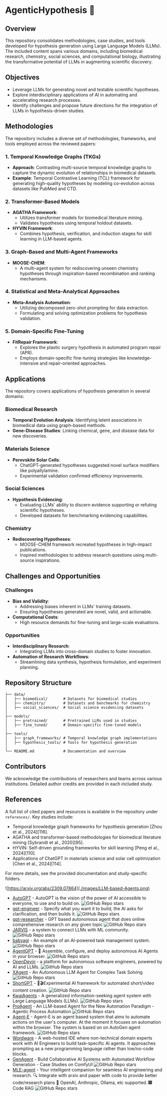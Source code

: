 # AgenticHypothesis 🤖️

## Overview
This repository consolidates methodologies, case studies, and tools developed for hypothesis generation using Large Language Models (LLMs). The included content spans various domains, including biomedical research, chemistry, social sciences, and computational biology, illustrating the transformative potential of LLMs in augmenting scientific discovery.

## Objectives
- Leverage LLMs for generating novel and testable scientific hypotheses.
- Explore interdisciplinary applications of AI in automating and accelerating research processes.
- Identify challenges and propose future directions for the integration of LLMs in hypothesis-driven studies.

## Methodologies
The repository includes a diverse set of methodologies, frameworks, and tools employed across the reviewed papers:

### 1. Temporal Knowledge Graphs (TKGs)
- **Approach**: Contrasting multi-source temporal knowledge graphs to capture the dynamic evolution of relationships in biomedical datasets.
- **Example**: Temporal Contrastive Learning (TCL) framework for generating high-quality hypotheses by modeling co-evolution across datasets like PubMed and CTD.

### 2. Transformer-Based Models
- **AGATHA Framework**:
  - Utilizes transformer models for biomedical literature mining.
  - Validates hypotheses using temporal holdout datasets.
- **HYVIN Framework**:
  - Combines hypothesis, verification, and induction stages for skill learning in LLM-based agents.

### 3. Graph-Based and Multi-Agent Frameworks
- **MOOSE-CHEM**:
  - A multi-agent system for rediscovering unseen chemistry hypotheses through inspiration-based recombination and ranking mechanisms.

### 4. Statistical and Meta-Analytical Approaches
- **Meta-Analysis Automation**:
  - Utilizing decomposed zero-shot prompting for data extraction.
  - Formulating and solving optimization problems for hypothesis validation.

### 5. Domain-Specific Fine-Tuning
- **FitRepair Framework**:
  - Explores the plastic surgery hypothesis in automated program repair (APR).
  - Employs domain-specific fine-tuning strategies like knowledge-intensive and repair-oriented approaches.

## Applications
The repository covers applications of hypothesis generation in several domains:

### Biomedical Research
- **Temporal Evolution Analysis**: Identifying latent associations in biomedical data using graph-based methods.
- **Gene-Disease Studies**: Linking chemical, gene, and disease data for new discoveries.

### Materials Science
- **Perovskite Solar Cells**:
  - ChatGPT-generated hypotheses suggested novel surface modifiers like polyallylamine.
  - Experimental validation confirmed efficiency improvements.

### Social Sciences
- **Hypothesis Evidencing**:
  - Evaluating LLMs' ability to discern evidence supporting or refuting scientific hypotheses.
  - Developed datasets for benchmarking evidencing capabilities.

### Chemistry
- **Rediscovering Hypotheses**:
  - MOOSE-CHEM framework recreated hypotheses in high-impact publications.
  - Inspired methodologies to address research questions using multi-source inspirations.

## Challenges and Opportunities
### Challenges
- **Bias and Validity**:
  - Addressing biases inherent in LLMs' training datasets.
  - Ensuring hypotheses generated are novel, valid, and actionable.
- **Computational Costs**:
  - High resource demands for fine-tuning and large-scale evaluations.

### Opportunities
- **Interdisciplinary Research**:
  - Integrating LLMs into cross-domain studies to foster innovation.
- **Automation of Research Workflows**:
  - Streamlining data synthesis, hypothesis formulation, and experiment planning.

## Repository Structure
```
├── data/
│   ├── biomedical/       # Datasets for biomedical studies
│   ├── chemistry/        # Datasets and benchmarks for chemistry
│   ├── social_sciences/  # Social science evidencing datasets
│
├── models/
│   ├── pretrained/       # Pretrained LLMs used in studies
│   ├── fine_tuned/       # Domain-specific fine-tuned models
│
├── tools/
│   ├── graph_frameworks/ # Temporal knowledge graph implementations
│   ├── hypothesis_tools/ # Tools for hypothesis generation
│
└── README.md             # Documentation and overview
```

## Contributors
We acknowledge the contributions of researchers and teams across various institutions. Detailed author credits are provided in each included study.

## References
A full list of cited papers and resources is available in the repository under `references/`. Key studies include:
- Temporal knowledge graph frameworks for hypothesis generation [Zhou et al., 2024][116].
- AGATHA and transformer-based methodologies for biomedical literature mining [Sybrandt et al., 2020][95].
- HYVIN: Self-driven grounding frameworks for skill learning [Peng et al., 2024][110].
- Applications of ChatGPT in materials science and solar cell optimization [Chen et al., 2024][114].

For more details, see the provided documentation and study-specific folders.











![https://arxiv.org/abs/2309.07864](./images/LLM-based-Agents.png)

- [AutoGPT](https://github.com/Significant-Gravitas/AutoGPT) - AutoGPT is the vision of the power of AI accessible to everyone, to use and to build on. ![GitHub Repo stars](https://img.shields.io/github/stars/Significant-Gravitas/AutoGPT?style=social)
- [gpt-engineer](https://github.com/gpt-engineer-org/gpt-engineer) - Specify what you want it to build, the AI asks for clarification, and then builds it. ![GitHub Repo stars](https://img.shields.io/github/stars/gpt-engineer-org/gpt-engineer?style=social)
- [gpt-researcher](https://github.com/assafelovic/gpt-researcher) - GPT based autonomous agent that does online comprehensive research on any given topic ![GitHub Repo stars](https://img.shields.io/github/stars/assafelovic/gpt-researcher?style=social)
- [JARVIS](https://github.com/microsoft/JARVIS) - a system to connect LLMs with ML community. ![GitHub Repo stars](https://img.shields.io/github/stars/microsoft/JARVIS?style=social)
- [babyagi](https://github.com/yoheinakajima/babyagi) - An example of an AI-powered task management system. ![GitHub Repo stars](https://img.shields.io/github/stars/yoheinakajima/babyagi?style=social)
- [AgentGPT](https://github.com/reworkd/AgentGPT) - 🤖 Assemble, configure, and deploy autonomous AI Agents in your browser. ![GitHub Repo stars](https://img.shields.io/github/stars/reworkd/AgentGPT?style=social)
- [OpenDevin](https://github.com/OpenDevin/OpenDevin) - a platform for autonomous software engineers, powered by AI and LLMs.  ![GitHub Repo stars](https://img.shields.io/github/stars/OpenDevin/OpenDevin?style=social)
- [XAgent](https://github.com/OpenBMB/XAgent) - An Autonomous LLM Agent for Complex Task Solving ![GitHub Repo stars](https://img.shields.io/github/stars/OpenBMB/XAgent?style=social)
- [ShortGPT](https://github.com/RayVentura/ShortGPT) - 🚀🎬Experimental AI framework for automated short/video content creation. ![GitHub Repo stars](https://img.shields.io/github/stars/RayVentura/ShortGPT?style=social)
- [KwaiAgents](https://github.com/KwaiKEG/KwaiAgents) - A generalized information-seeking agent system with Large Language Models (LLMs). ![GitHub Repo stars](https://img.shields.io/github/stars/KwaiKEG/KwaiAgents?style=social)
- [ProAgent](https://github.com/OpenBMB/ProAgent) - An LLM-based Agent for the New Automation Paradigm - Agentic Process Automation ![GitHub Repo stars](https://img.shields.io/github/stars/OpenBMB/ProAgent?style=social)
- [Agent-E](https://github.com/EmergenceAI/Agent-E) - Agent-E is an agent based system that aims to automate actions on the user's computer. At the moment it focuses on automation within the browser. The system is based on on AutoGen agent framework. ![GitHub Repo stars](https://img.shields.io/github/stars/EmergenceAI/Agent-E?style=social)
- [Wordware](https://www.wordware.ai) - A web-hosted IDE where non-technical domain experts work with AI Engineers to build task-specific AI agents. It approaches prompting as a new programming language rather than low/no-code blocks.
- [GenAgent](https://github.com/xxyQwQ/GenAgent) - Build Collaborative AI Systems with Automated Workflow Generation - Case Studies on ComfyUI ![GitHub Repo stars](https://img.shields.io/github/stars/xxyQwQ/GenAgent?style=social)
- [MLE-agent](https://github.com/MLSysOps/MLE-agent) - Your intelligent companion for seamless AI engineering and research. 🔍 Integrate with arxiv and paper with code to provide better code/research plans 🧰 OpenAI, Anthropic, Ollama, etc supported. 🎆 Code RAG ![GitHub Repo stars](https://img.shields.io/github/stars/MLSysOps/MLE-agent?style=social)
